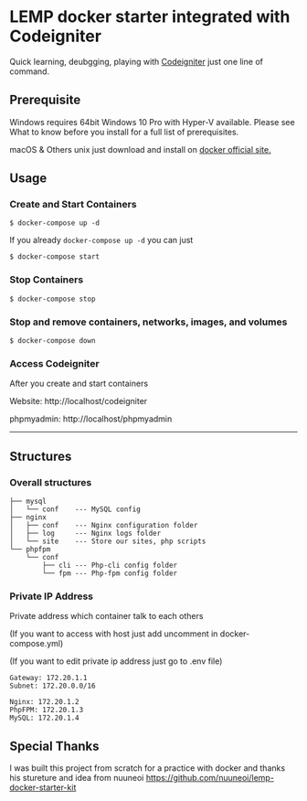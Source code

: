 # LEMP docker starter integrated with Codeigniter

Quick learning, deubgging, playing with [Codeigniter](https://codeigniter.com/) just one line of command.

## Prerequisite

Windows requires 64bit Windows 10 Pro with Hyper-V available. Please see What to know before you install for a full list of prerequisites.

macOS & Others unix just download and install on [docker official site.](https://www.docker.com/get-docker)

## Usage

### Create and Start Containers

```
$ docker-compose up -d
```

If you already ```docker-compose up -d``` you can just

```
$ docker-compose start
```

### Stop Containers

```
$ docker-compose stop
```

### Stop and remove containers, networks, images, and volumes

```
$ docker-compose down
```

### Access Codeigniter

After you create and start containers

Website: http://localhost/codeigniter

phpmyadmin: http://localhost/phpmyadmin

---

## Structures

### Overall structures

```
├── mysql
│   └── conf    --- MySQL config
├── nginx
│   ├── conf    --- Nginx configuration folder
│   ├── log     --- Nginx logs folder
│   └── site    --- Store our sites, php scripts
└── phpfpm
    └── conf
        ├── cli --- Php-cli config folder
        └── fpm --- Php-fpm config folder
```

### Private IP Address 

Private address which container talk to each others


(If you want to access with host just add uncomment in docker-compose.yml)


(If you want to edit private ip address just go to .env file)

```
Gateway: 172.20.1.1
Subnet: 172.20.0.0/16

Nginx: 172.20.1.2
PhpFPM: 172.20.1.3
MySQL: 172.20.1.4
```

## Special Thanks

I was built this project from scratch for a practice with docker and thanks his stureture and idea from nuuneoi https://github.com/nuuneoi/lemp-docker-starter-kit
